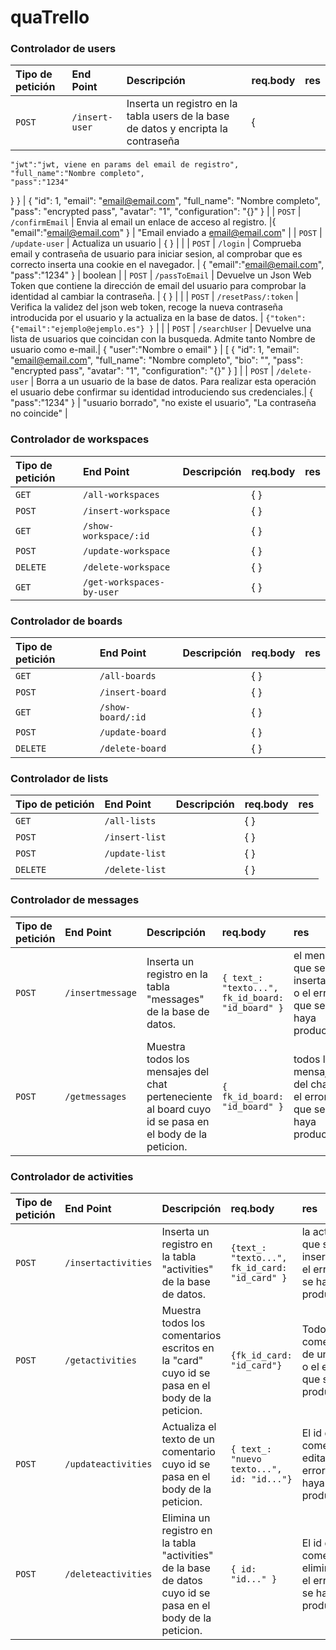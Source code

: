 # quaTrello

### Controlador de users
| Tipo de petición | End Point | Descripción   | req.body | res |
| :-------- | :------- | :------------------------- | :----- | :-------- |
| `POST` | `/insert-user` | Inserta un registro en la tabla users de la base de datos y encripta la contraseña| {
    "jwt":"jwt, viene en params del email de registro",
    "full_name":"Nombre completo",
    "pass":"1234"
} }  | {
    "id": 1,
    "email": "email@email.com",
    "full_name": "Nombre completo",
    "pass": "encrypted pass",
    "avatar": "1",
    "configuration": "{}"
} |
| `POST` | `/confirmEmail` | Envia al email un enlace de acceso al registro. |{
    "email":"email@email.com"
}  | "Email enviado a email@email.com" |
| `POST` | `/update-user` | Actualiza un usuario | { }  | |
| `POST` | `/login` | Comprueba email y contraseña de usuario para iniciar sesion, al comprobar que es correcto inserta una cookie en el navegador. | {
    "email":"email@email.com",
    "pass":"1234"
}  | boolean |
| `POST` | `/passToEmail` | Devuelve un Json Web Token que contiene la dirección de email del usuario para comprobar la identidad al cambiar la contraseña. | { }  | |
| `POST` | `/resetPass/:token` | Verifica la validez del json web token, recoge la nueva contraseña introducida por el usuario y la actualiza en la base de datos. | ```{"token":{"email":"ejemplo@ejemplo.es"} }```  | |
| `POST` | `/searchUser` | Devuelve una lista de usuarios que coincidan con la busqueda. Admite tanto Nombre de usuario como e-mail.| {
    "user":"Nombre o email"
}  | [
    {
        "id": 1,
        "email": "email@email.com",
        "full_name": "Nombre completo",
        "bio": "",
        "pass": "encrypted pass",
        "avatar": "1",
        "configuration": "{}"
    }
] |
| `POST` | `/delete-user` | Borra a un usuario de la base de datos. Para realizar esta operación el usuario debe confirmar su identidad introduciendo sus credenciales.| {
    "pass":"1234"
}  | "usuario borrado", 
"no existe el usuario", 
"La contraseña no coincide" |


### Controlador de workspaces
| Tipo de petición | End Point | Descripción   | req.body | res |
| :-------- | :------- | :------------------------- | :----- | :-------- |
| `GET` | `/all-workspaces` | | { }  | |
| `POST` | `/insert-workspace` | | { }  |  |
| `GET` | `/show-workspace/:id` | | { }  | |
| `POST` | `/update-workspace` | | { }  |  |
| `DELETE` | `/delete-workspace` | | { }  |  |
| `GET` | `/get-workspaces-by-user` | | { }  |  |

### Controlador de boards
| Tipo de petición | End Point | Descripción   | req.body | res |
| :-------- | :------- | :------------------------- | :----- | :-------- |
| `GET` | `/all-boards` | | { }  | |
| `POST` | `/insert-board` | | { }  |  |
| `GET` | `/show-board/:id` | | { }  | |
| `POST` | `/update-board` | | { }  |  |
| `DELETE` | `/delete-board` | | { }  |  |

### Controlador de lists
| Tipo de petición | End Point | Descripción   | req.body | res |
| :-------- | :------- | :------------------------- | :----- | :-------- |
| `GET` | `/all-lists` | | { }  | |
| `POST` | `/insert-list` | | { }  |  |
| `POST` | `/update-list` | | { }  |  |
| `DELETE` | `/delete-list` | | { }  |  |

### Controlador de messages
| Tipo de petición | End Point | Descripción   | req.body | res |
| :-------- | :------- | :------------------------- | :----- | :-------- |
| `POST` | `/insertmessage` | Inserta un registro en la tabla "messages" de la base de datos. | ```{ text_: "texto...", fk_id_board: "id_board" }```  | el mensaje que se ha insertado o el error que se haya producido. |
| `POST` | `/getmessages` | Muestra todos los mensajes del chat perteneciente al board cuyo id se pasa en el body de la peticion.|``` { fk_id_board: "id_board" } ``` | todos los mensajes del chat o el error que se haya producido. |

### Controlador de activities
| Tipo de petición | End Point | Descripción   | req.body | res |
| :-------- | :------- | :------------------------- | :----- | :-------- |
| `POST` | `/insertactivities` | Inserta un registro en la tabla "activities" de la base de datos. |``` {text_: "texto...", fk_id_card: "id_card" } ``` | la activitie que se haya insertado o el error que se haya producido  |
| `POST` | `/getactivities` | Muestra todos los comentarios escritos en la "card" cuyo id se pasa en el body de la peticion. |``` {fk_id_card: "id_card"} ```| Todos los comentarios de una card o el error que se haya producido. |
| `POST` | `/updateactivities` | Actualiza el texto de un comentario cuyo id se pasa en el body de la peticion.|``` { text_: "nuevo texto...", id: "id..."} ```| El id del comentario editado o el error que se haya producido. |
| `POST` | `/deleteactivities` | Elimina un registro en la tabla "activities" de la base de datos cuyo id se pasa en el body de la peticion.|``` { id: "id..." } ```| El id del comentario eliminado o el error que se haya producido.  |

